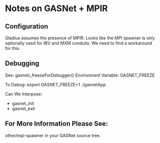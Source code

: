 # Notes on GASNet + MPIR

## Configuration
Gladius assumes the presence of MPIR. Looks like the MPI spawner is only
optionally used for IBV and MXM conduits. We need to find a workaround for this.

## Debugging
See: gasneti_freezeForDebugger()
Environment Variable: GASNET_FREEZE

To Debug:
export GASNET_FREEZE=1
./gasnetApp

Can We Interpose:
- gasnet_init
- gasnet_exit

## For More Information Please See:
other/mpi-spawner in your GASNet source tree.
